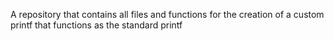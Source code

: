 A repository that contains all files and functions for the creation of a custom printf that functions as the standard printf
